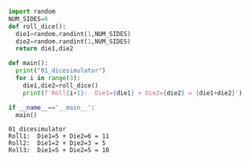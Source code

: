 ```python
import random
NUM_SIDES=6
def roll_dice():
  die1=random.randint(1,NUM_SIDES)
  die2=random.randint(1,NUM_SIDES)
  return die1,die2

def main():
  print("01_dicesimulator")
  for i in range(3):
    die1,die2=roll_dice()
    print(f'Roll{i+1}:  Die1={die1} + Die2={die2} = {die1+die2}')

if __name__=='__main__':
  main()

```

    01_dicesimulator
    Roll1:  Die1=5 + Die2=6 = 11
    Roll2:  Die1=2 + Die2=3 = 5
    Roll3:  Die1=5 + Die2=5 = 10
    
